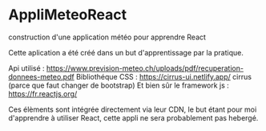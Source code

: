 # AppliMeteoReact
construction d'une application météo pour apprendre React


Cette aplication a été créé dans un but d'apprentissage par la pratique.

Api utilisé : https://www.prevision-meteo.ch/uploads/pdf/recuperation-donnees-meteo.pdf
Bibliothéque CSS : https://cirrus-ui.netlify.app/ cirrus (parce que faut changer de bootstrap)
Et bien sûr le framework js : https://fr.reactjs.org/

Ces élèments sont intégrée directement via leur CDN, le but étant pour moi d'apprendre à utiliser React, cette appli ne sera probablement pas hebergé.

